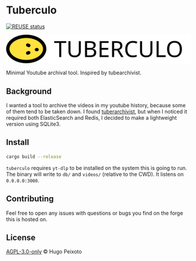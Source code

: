 # Tuberculo

[![REUSE status](https://api.reuse.software/badge/github.com/hugopeixoto/tuberculo)](https://api.reuse.software/info/github.com/hugopeixoto/tuberculo)

![Tuberculo](./tuberculo.svg)

 Minimal Youtube archival tool. Inspired by tubearchivist.


## Background

I wanted a tool to archive the videos in my youtube history, because some of
them tend to be taken down. I found [tuberarchivist](https://www.tubearchivist.com/),
but when I noticed it required both ElasticSearch and Redis, I decided to make a
lightweight version using SQLite3.


## Install

```sh
cargo build --release
```

`tuberculo` requires `yt-dlp` to be installed on the system this is going to run. The binary
will write to `db/` and `videos/` (relative to the CWD). It listens on `0.0.0.0:3000`.


## Contributing

Feel free to open any issues with questions or bugs you find on the forge this is hosted on.


## License

[AGPL-3.0-only](./LICENSES/AGPL-3.0-only) © Hugo Peixoto
